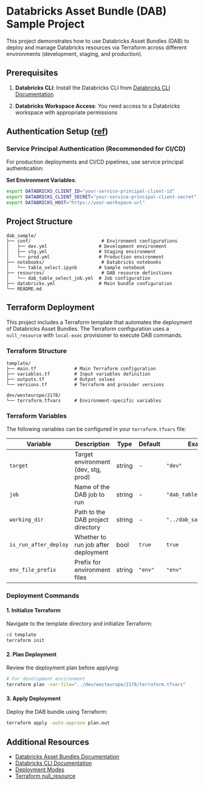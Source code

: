 # Databricks Asset Bundle (DAB) Sample Project

This project demonstrates how to use Databricks Asset Bundles (DAB) to deploy and manage Databricks resources via Terraform across different environments (development, staging, and production).


## Prerequisites

1. **Databricks CLI**: Install the Databricks CLI from [Databricks CLI Documentation](https://docs.databricks.com/dev-tools/cli/databricks-cli.html)

2. **Databricks Workspace Access**: You need access to a Databricks workspace with appropriate permissions


## Authentication Setup ([ref](https://learn.microsoft.com/en-gb/azure/databricks/dev-tools/bundles/authentication))
### Service Principal Authentication (Recommended for CI/CD)

For production deployments and CI/CD pipelines, use service principal authentication:

**Set Environment Variables**:
   ```bash
   export DATABRICKS_CLIENT_ID="your-service-principal-client-id"
   export DATABRICKS_CLIENT_SECRET="your-service-principal-client-secret"
   export DATABRICKS_HOST="https://your-workspace-url"
   ```


## Project Structure

```
dab_sample/
├── conf/                          # Environment configurations
│   ├── dev.yml                   # Development environment
│   ├── stg.yml                   # Staging environment
│   └── prod.yml                  # Production environment
├── notebooks/                     # Databricks notebooks
│   └── table_select.ipynb        # Sample notebook
├── resources/                     # DAB resource definitions
│   └── dab_table_select_job.yml  # Job configuration
├── databricks.yml                # Main bundle configuration
└── README.md
```


## Terraform Deployment

This project includes a Terraform template that automates the deployment of Databricks Asset Bundles. The Terraform configuration uses a `null_resource` with `local-exec` provisioner to execute DAB commands.

### Terraform Structure

```
template/
├── main.tf              # Main Terraform configuration
├── variables.tf         # Input variables definition
├── outputs.tf           # Output values
└── versions.tf          # Terraform and provider versions

dev/westeurope/2178/
└── terraform.tfvars     # Environment-specific variables
```

### Terraform Variables

The following variables can be configured in your `terraform.tfvars` file:

| Variable | Description | Type | Default | Example |
|----------|-------------|------|---------|---------|
| `target` | Target environment (dev, stg, prod) | string | - | `"dev"` |
| `job` | Name of the DAB job to run | string | - | `"dab_table_select_job"` |
| `working_dir` | Path to the DAB project directory | string | - | `"../dab_sample"` |
| `is_run_after_deploy` | Whether to run job after deployment | bool | `true` | `true` |
| `env_file_prefix` | Prefix for environment files | string | `"env"` | `"env"` |

### Deployment Commands

#### 1. Initialize Terraform

Navigate to the template directory and initialize Terraform:

```bash
cd template
terraform init
```

#### 2. Plan Deployment

Review the deployment plan before applying:

```bash
# For development environment
terraform plan -var-file="../dev/westeurope/2178/terraform.tfvars"

```

#### 3. Apply Deployment

Deploy the DAB bundle using Terraform:

```bash
terraform apply -auto-approve plan.out

```


## Additional Resources

- [Databricks Asset Bundles Documentation](https://learn.microsoft.com/en-gb/azure/databricks/dev-tools/bundles/)
- [Databricks CLI Documentation](https://learn.microsoft.com/en-gb/azure/databricks/dev-tools/cli/)
- [Deployment Modes](https://learn.microsoft.com/en-gb/azure/databricks/dev-tools/bundles/deployment-modes)
- [Terraform null_resource](https://www.terraform.io/docs/providers/null/resource.html)
